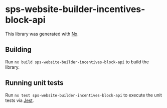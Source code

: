 # sps-website-builder-incentives-block-api

This library was generated with [Nx](https://nx.dev).

## Building

Run `nx build sps-website-builder-incentives-block-api` to build the library.

## Running unit tests

Run `nx test sps-website-builder-incentives-block-api` to execute the unit tests via [Jest](https://jestjs.io).
